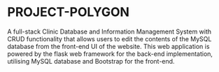 # PROJECT-POLYGON

A full-stack Clinic Database and Information Management System with CRUD functionality that allows users to edit the contents of the MySQL database from the front-end UI of the website. This web application is  powered by the flask web framework for the back-end implementation, utilising MySQL database and Bootstrap for the front-end. 
